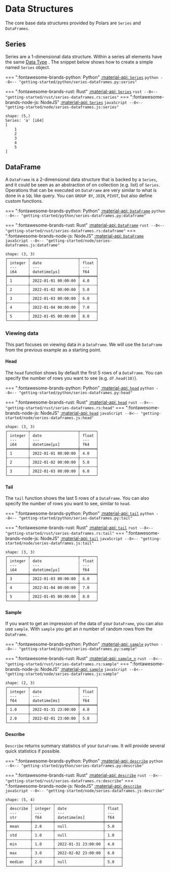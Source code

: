 # Data Structures

The core base data structures provided by Polars are  `Series` and `DataFrames`. 

## Series

Series are a 1-dimensional data structure. Within a series all elements have the same [Data Type](data-types.md) . 
The snippet below shows how to create a simple named `Series` object. 

=== ":fontawesome-brands-python: Python"
    [:material-api:  `Series`](https://pola-rs.github.io/polars/py-polars/html/reference/series/index.html)
    ``` python
    --8<-- "getting-started/python/series-dataframes.py:series"
    ```

=== ":fontawesome-brands-rust: Rust"
    [:material-api:  `Series`](https://pola-rs.github.io/polars/polars/series/struct.Series.html)
    ``` rust
    --8<-- "getting-started/rust/series-dataframes.rs:series"
    ```
=== ":fontawesome-brands-node-js: NodeJS"
    [:material-api:  `Series`](https://pola-rs.github.io/nodejs-polars/interfaces/Series-1.html)
    ``` javaScript
    --8<-- "getting-started/node/series-dataframes.js:series"
    ```

```
shape: (5,)
Series: 'a' [i64]
[
    1
    2
    3
    4
    5
]
```

## DataFrame

A `DataFrame` is a 2-dimensional data structure that is backed by a `Series`, and it could be seen as an abstraction of on collection (e.g. list) of `Series`. Operations that can be executed on `DataFrame` are very similar to what is done in a `SQL` like query. You can `GROUP BY`, `JOIN`, `PIVOT`, but also define custom functions.

=== ":fontawesome-brands-python: Python"
    [:material-api:  `DataFrame`](https://pola-rs.github.io/polars/py-polars/html/reference/dataframe/index.html)
    ``` python
    --8<-- "getting-started/python/series-dataframes.py:dataframe"
    ```

=== ":fontawesome-brands-rust: Rust"
    [:material-api:  `DataFrame`](https://pola-rs.github.io/polars/polars/frame/struct.DataFrame.html)
    ``` rust
    --8<-- "getting-started/rust/series-dataframes.rs:dataframe"
    ```
=== ":fontawesome-brands-node-js: NodeJS"
    [:material-api:  `DataFrame`](https://pola-rs.github.io/nodejs-polars/interfaces/DataFrame-1.html)
    ``` javaScript
    --8<-- "getting-started/node/series-dataframes.js:dataframe"
    ```

```
shape: (3, 3)
┌─────────┬─────────────────────┬───────┐
│ integer ┆ date                ┆ float │
│ ---     ┆ ---                 ┆ ---   │
│ i64     ┆ datetime[μs]        ┆ f64   │
╞═════════╪═════════════════════╪═══════╡
│ 1       ┆ 2022-01-01 00:00:00 ┆ 4.0   │
├╌╌╌╌╌╌╌╌╌┼╌╌╌╌╌╌╌╌╌╌╌╌╌╌╌╌╌╌╌╌╌┼╌╌╌╌╌╌╌┤
│ 2       ┆ 2022-01-02 00:00:00 ┆ 5.0   │
├╌╌╌╌╌╌╌╌╌┼╌╌╌╌╌╌╌╌╌╌╌╌╌╌╌╌╌╌╌╌╌┼╌╌╌╌╌╌╌┤
│ 3       ┆ 2022-01-03 00:00:00 ┆ 6.0   │
├╌╌╌╌╌╌╌╌╌┼╌╌╌╌╌╌╌╌╌╌╌╌╌╌╌╌╌╌╌╌╌┼╌╌╌╌╌╌╌┤
│ 4       ┆ 2022-01-04 00:00:00 ┆ 7.0   │
├╌╌╌╌╌╌╌╌╌┼╌╌╌╌╌╌╌╌╌╌╌╌╌╌╌╌╌╌╌╌╌┼╌╌╌╌╌╌╌┤
│ 5       ┆ 2022-01-05 00:00:00 ┆ 8.0   │
└─────────┴─────────────────────┴───────┘

```

### Viewing data

This part focuses on viewing data in a `DataFrame`. We will use the `DataFrame` from the previous example as a starting point.

#### Head

The `head` function shows by default the first 5 rows of a `DataFrame`. You can specify the number of rows you want to see (e.g. `df.head(10)`).

=== ":fontawesome-brands-python: Python"
    [:material-api:  `head`](https://pola-rs.github.io/polars/polars/frame/struct.DataFrame.html#method.head)
    ``` python
    --8<-- "getting-started/python/series-dataframes.py:head"
    ```

=== ":fontawesome-brands-rust: Rust"
    [:material-api:  `head`](https://pola-rs.github.io/polars/py-polars/html/reference/dataframe/api/polars.DataFrame.head.html)
    ``` rust
    --8<-- "getting-started/rust/series-dataframes.rs:head"
    ```
=== ":fontawesome-brands-node-js: NodeJS"
    [:material-api:  `head`](https://pola-rs.github.io/nodejs-polars/interfaces/DataFrame-1.html#head)
    ``` javaScript
    --8<-- "getting-started/node/series-dataframes.js:head"
    ```


```
shape: (3, 3)
┌─────────┬─────────────────────┬───────┐
│ integer ┆ date                ┆ float │
│ ---     ┆ ---                 ┆ ---   │
│ i64     ┆ datetime[μs]        ┆ f64   │
╞═════════╪═════════════════════╪═══════╡
│ 1       ┆ 2022-01-01 00:00:00 ┆ 4.0   │
├╌╌╌╌╌╌╌╌╌┼╌╌╌╌╌╌╌╌╌╌╌╌╌╌╌╌╌╌╌╌╌┼╌╌╌╌╌╌╌┤
│ 2       ┆ 2022-01-02 00:00:00 ┆ 5.0   │
├╌╌╌╌╌╌╌╌╌┼╌╌╌╌╌╌╌╌╌╌╌╌╌╌╌╌╌╌╌╌╌┼╌╌╌╌╌╌╌┤
│ 3       ┆ 2022-01-03 00:00:00 ┆ 6.0   │
└─────────┴─────────────────────┴───────┘
```

#### Tail

The `tail` function shows the last 5 rows of a `DataFrame`. You can also specify the number of rows you want to see, similar to `head`.

=== ":fontawesome-brands-python: Python"
    [:material-api:  `tail`](https://pola-rs.github.io/polars/py-polars/html/reference/dataframe/api/polars.DataFrame.tail.html)
    ``` python
    --8<-- "getting-started/python/series-dataframes.py:tail"
    ```

=== ":fontawesome-brands-rust: Rust"
    [:material-api:  `tail`](https://pola-rs.github.io/polars/polars/frame/struct.DataFrame.html#method.tail)
    ``` rust
    --8<-- "getting-started/rust/series-dataframes.rs:tail"
    ```
=== ":fontawesome-brands-node-js: NodeJS"
    [:material-api:  `tail`](https://pola-rs.github.io/nodejs-polars/interfaces/DataFrame-1.html#tail)
    ``` javaScript
    --8<-- "getting-started/node/series-dataframes.js:tail"
    ```

```
shape: (3, 3)
┌─────────┬─────────────────────┬───────┐
│ integer ┆ date                ┆ float │
│ ---     ┆ ---                 ┆ ---   │
│ i64     ┆ datetime[μs]        ┆ f64   │
╞═════════╪═════════════════════╪═══════╡
│ 3       ┆ 2022-01-03 00:00:00 ┆ 6.0   │
├╌╌╌╌╌╌╌╌╌┼╌╌╌╌╌╌╌╌╌╌╌╌╌╌╌╌╌╌╌╌╌┼╌╌╌╌╌╌╌┤
│ 4       ┆ 2022-01-04 00:00:00 ┆ 7.0   │
├╌╌╌╌╌╌╌╌╌┼╌╌╌╌╌╌╌╌╌╌╌╌╌╌╌╌╌╌╌╌╌┼╌╌╌╌╌╌╌┤
│ 5       ┆ 2022-01-05 00:00:00 ┆ 8.0   │
└─────────┴─────────────────────┴───────┘
```

#### Sample

If you want to get an impression of the data of your `DataFrame`, you can also use `sample`. With `sample` you get an *n* number of random rows from the `DataFrame`.

=== ":fontawesome-brands-python: Python"
    [:material-api:  `sample`](https://pola-rs.github.io/polars/py-polars/html/reference/dataframe/api/polars.DataFrame.sample.html)
    ``` python
    --8<-- "getting-started/python/series-dataframes.py:sample"
    ```

=== ":fontawesome-brands-rust: Rust"
    [:material-api:  `sample_n`](https://pola-rs.github.io/polars/polars/frame/struct.DataFrame.html#method.sample_n)
    ``` rust
    --8<-- "getting-started/rust/series-dataframes.rs:sample"
    ```
=== ":fontawesome-brands-node-js: NodeJS"
    [:material-api:  `sample`](https://pola-rs.github.io/nodejs-polars/interfaces/DataFrame-1.html#sample)
    ``` javaScript
    --8<-- "getting-started/node/series-dataframes.js:sample"
    ```

```
shape: (2, 3)
┌─────────┬─────────────────────┬───────┐
│ integer ┆ date                ┆ float │
│ ---     ┆ ---                 ┆ ---   │
│ f64     ┆ datetime[ms]        ┆ f64   │
╞═════════╪═════════════════════╪═══════╡
│ 1.0     ┆ 2022-01-31 23:00:00 ┆ 4.0   │
├╌╌╌╌╌╌╌╌╌┼╌╌╌╌╌╌╌╌╌╌╌╌╌╌╌╌╌╌╌╌╌┼╌╌╌╌╌╌╌┤
│ 2.0     ┆ 2022-02-01 23:00:00 ┆ 5.0   │
└─────────┴─────────────────────┴───────┘
```

#### Describe

`Describe` returns summary statistics of your `DataFrame`. It will provide several quick statistics if possible.

=== ":fontawesome-brands-python: Python"
    [:material-api:  `describe`](https://pola-rs.github.io/polars/py-polars/html/reference/dataframe/api/polars.DataFrame.describe.html)
    ``` python
    --8<-- "getting-started/python/series-dataframes.py:describe"
    ```

=== ":fontawesome-brands-rust: Rust"
    [:material-api:  `describe`](https://pola-rs.github.io/polars/polars/frame/struct.DataFrame.html#method.describe)
    ``` rust
    --8<-- "getting-started/rust/series-dataframes.rs:describe"
    ```
=== ":fontawesome-brands-node-js: NodeJS"
    [:material-api:  `describe`](https://pola-rs.github.io/nodejs-polars/interfaces/DataFrame-1.html#describe)
    ``` javaScript
    --8<-- "getting-started/node/series-dataframes.js:describe"
    ```

```
shape: (5, 4)
┌──────────┬─────────┬─────────────────────┬───────┐
│ describe ┆ integer ┆ date                ┆ float │
│ ---      ┆ ---     ┆ ---                 ┆ ---   │
│ str      ┆ f64     ┆ datetime[ms]        ┆ f64   │
╞══════════╪═════════╪═════════════════════╪═══════╡
│ mean     ┆ 2.0     ┆ null                ┆ 5.0   │
├╌╌╌╌╌╌╌╌╌╌┼╌╌╌╌╌╌╌╌╌┼╌╌╌╌╌╌╌╌╌╌╌╌╌╌╌╌╌╌╌╌╌┼╌╌╌╌╌╌╌┤
│ std      ┆ 1.0     ┆ null                ┆ 1.0   │
├╌╌╌╌╌╌╌╌╌╌┼╌╌╌╌╌╌╌╌╌┼╌╌╌╌╌╌╌╌╌╌╌╌╌╌╌╌╌╌╌╌╌┼╌╌╌╌╌╌╌┤
│ min      ┆ 1.0     ┆ 2022-01-31 23:00:00 ┆ 4.0   │
├╌╌╌╌╌╌╌╌╌╌┼╌╌╌╌╌╌╌╌╌┼╌╌╌╌╌╌╌╌╌╌╌╌╌╌╌╌╌╌╌╌╌┼╌╌╌╌╌╌╌┤
│ max      ┆ 3.0     ┆ 2022-02-02 23:00:00 ┆ 6.0   │
├╌╌╌╌╌╌╌╌╌╌┼╌╌╌╌╌╌╌╌╌┼╌╌╌╌╌╌╌╌╌╌╌╌╌╌╌╌╌╌╌╌╌┼╌╌╌╌╌╌╌┤
│ median   ┆ 2.0     ┆ null                ┆ 5.0   │
└──────────┴─────────┴─────────────────────┴───────┘
```
